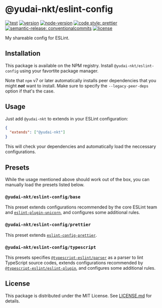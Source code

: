 # @yudai-nkt/eslint-config

[![test](https://github.com/yudai-nkt/eslint-config/actions/workflows/test.yml/badge.svg)](https://github.com/yudai-nkt/eslint-config/actions/workflows/test.yml)
[![version](https://img.shields.io/npm/v/@yudai-nkt/eslint-config)](https://www.npmjs.com/package/@yudai-nkt/eslint-config)
[![node-version](https://img.shields.io/node/v/@yudai-nkt/eslint-config)](https://www.npmjs.com/package/@yudai-nkt/eslint-config)
[![code style: prettier](https://img.shields.io/badge/code_style-prettier-ff69b4.svg)](https://github.com/prettier/prettier)
[![semantic-release: conventionalcommits](https://img.shields.io/badge/semantic--release-conventionalcommits-e10079?logo=semantic-release)](https://github.com/semantic-release/semantic-release)
[![license](https://img.shields.io/github/license/yudai-nkt/eslint-config)](https://github.com/yudai-nkt/eslint-config/blob/main/LICENSE.md)

My shareable config for ESLint.

## Installation

This package is available on the NPM registry.
Install `@yudai-nkt/eslint-config` using your favortite package manager.

Note that `npm` v7 or later automatically installs peer dependencies that you might **_not_** want to install.
Make sure to specify the `--legacy-peer-deps` option if that's the case.

## Usage

Just add `@yudai-nkt` to extends in your ESLint configuration:

```json
{
  "extends": ["@yudai-nkt"]
}
```

This will check your dependencies and automatically load the neccessary configurations.

## Presets

While the usage mentioned above should work out of the box, you can manually load the presets listed below.

### `@yudai-nkt/eslint-config/base`

This preset extends configurations recommended by the core ESLint team and [`eslint-plugin-unicorn`](https://www.npmjs.com/package/eslint-plugin-unicorn),
and configures some additional rules.

### `@yudai-nkt/eslint-config/prettier`

This preset extends [`eslint-config-prettier`](https://www.npmjs.com/package/eslint-config-prettier).

### `@yudai-nkt/eslint-config/typescript`

This presets specifies [`@typescript-eslint/parser`](https://www.npmjs.com/package/@typescript-eslint/parser) as a parser to lint TypeScript source codes,
extends configurations recommended by [`@typescript-eslint/eslint-plugin`](https://www.npmjs.com/package/@typescript-eslint/eslint-plugin),
and configures some additional rules.

## License

This package is distributed under the MIT License.
See [LICENSE.md](./LICENSE.md) for details.
